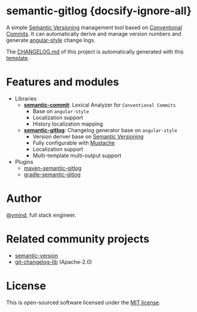 # semantic-gitlog {docsify-ignore-all}

A simple [Semantic Versioning][1] management tool based on [Conventional Commits][2].
It can automatically derive and manage version numbers and generate [angular-style][3] change logs.

The [CHANGELOG.md][4] of this project is automatically generated with this [template][5].

# Features and modules

* Libraries
  - **[semantic-commit][11]**: Lexical Analyzer for `Conventional Commits`
    - Base on `angular-style`
    - Localization support
    - History localization mapping
  - **[semantic-gitlog][12]**: Changelog generator base on `angular-style`
    - Version deriver base on [Semantic Versioning][1]
    - Fully configurable with [Mustache][10]
    - Localization support
    - Multi-template multi-output support
* Plugins
  - [maven-semantic-gitlog][13]
  - [gradle-semantic-gitlog][14]

# Author

[@ymind][6], full stack engineer.

# Related community projects

* [semantic-version][7]
* [git-changelog-lib][8] (Apache-2.0)

# License

This is open-sourced software licensed under the [MIT license][9].

[1]: https://semver.org/
[2]: https://conventionalcommits.org
[3]: https://github.com/angular/components/blob/master/CONTRIBUTING.md
[4]: https://github.com/ymind/semantic-gitlog/blob/master/CHANGELOG.md
[5]: https://github.com/ymind/semantic-gitlog/blob/master/config/gitlog/CHANGELOG.tpl.md
[6]: https://github.com/ymind
[7]: https://github.com/skuzzle/semantic-version
[8]: https://github.com/tomasbjerre/git-changelog-lib
[9]: https://opensource.org/licenses/MIT
[10]: http://mustache.github.io/
[11]: https://github.com/ymind/semantic-commit
[12]: https://github.com/ymind/semantic-gitlog
[13]: https://github.com/ymind/maven-semantic-gitlog
[14]: https://github.com/ymind/gradle-semantic-gitlog
